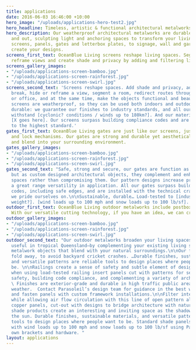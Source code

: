 ```yaml
---
title: applications
date: 2016-06-03 16:46:00 +10:00
hero_image: "/uploads/applications-hero-test2.jpg"
hero_headline: Timeless, artistic & functional architectural metalworks.
hero_description: Our weatherproof architectural metalworks are durable both indoors
  and out, sculpting light and anchoring spaces to transform your living area. From
  screens, panels, gates and letterbox plates, to signage, wall and garden art, we
  create your designs.
screens_first_text: OceanBlue Living screens reshape living spaces. Segment spaces,
  reframe views and create shade and privacy by adding and filtering light.
screens_gallery_images:
- "/uploads/applications-screen-bamboo.jpg"
- "/uploads/applications-screen-rainforest.jpg"
- "/uploads/applications-screen-swirl.jpg"
screens_second_text: 'Screens reshape spaces. Add shade and privacy, add a visual
  break, hide or reframe a view, segment a room, redirect routes through your house
  or office, and at the same time, make the objects functional and beautiful. Our
  screens are weatherproof, so they can be used both indoors and outdoors. They''re
  durable: we guarantee our finishes to industry standards, and all our screens can
  withstand [cyclonic? conditions / winds up to 180km?]. And our materials are sustainable:
  [X goes here]. Our screens surpass building compliance codes and are precisely installed
  to the highest standard.'
gates_first_text: OceanBlue Living gates are just like our screens, just with swing
  and lock mechanisms. Our gates are strong and durable yet aesthetically pleasing
  and blend into your surrounding environment.
gates_gallery_images:
- "/uploads/applications-screen-bamboo.jpg"
- "/uploads/applications-screen-rainforest.jpg"
- "/uploads/applications-screen-swirl.jpg"
gates_second_text: "Safe, strong and secure, our gates are function as they should,
  but as custom designed architectural objects, they complement and enhance your living
  spaces rather than compromising them. Our pattern designs increase privacy and allow
  a great range versatility in application. All our gates surpass building compliance
  codes, including safe edges, and are installed with the technical craftsmanship
  we pride ourselves on.\n\nSustainable, durable… Load-tested to [industry standard
  weight?]. [wind loads up to 100 mph and snow loads up to 100 lb/sf]. "
outdoor_first_text: OceanBlue Living outdoor metalworks include postboxes and fire-pits.
  With our versatile cutting technology, if you have an idea, we can create it.
outdoor_gallery_images:
- "/uploads/applications-screen-bamboo.jpg"
- "/uploads/applications-screen-rainforest.jpg"
- "/uploads/applications-screen-swirl.jpg"
outdoor_second_text: "Our outdoor metalworks broaden your living spaces—which is especially
  useful in tropical Queensland—by complementing your existing living spaces with
  metalwork objects that blend with your natural surroundings.\n\nOur firepits even
  fold away, to avoid backyard cricket crashes. …Durable finishes, sustainable materials,
  and versatile patterns are reliable tools to design places where people want to
  be. \n\nRailings create a sense of safety and subtle element of design branding
  when using load-tested railing insert panels cut with patterns for security, edge
  safety, building code compliance, and complementing a variety of architectural styles.
  \ Finishes are exterior-grade and durable in high traffic public areas and extreme
  weather.  Contact Parasoleil’s design team for guidance in the best ways to support
  and fasten panels with custom framework installations.\n\nFilter intense sunlight
  while allowing air flow circulation with this line of open pattern aluminum and
  copper panels, cut-out with designs to bridge architecture with nature. All-weather
  shade products create an interesting and inviting space as the shadows move with
  the sun. Durable finishes, sustainable materials, and versatile patterns are reliable
  tools to design places where people want to be. Standard shade panels are for installations
  with wind loads up to 100 mph and snow loads up to 100 lb/sf using Parasoleil’s
  own brackets and hardware. "
layout: applications
---
```


